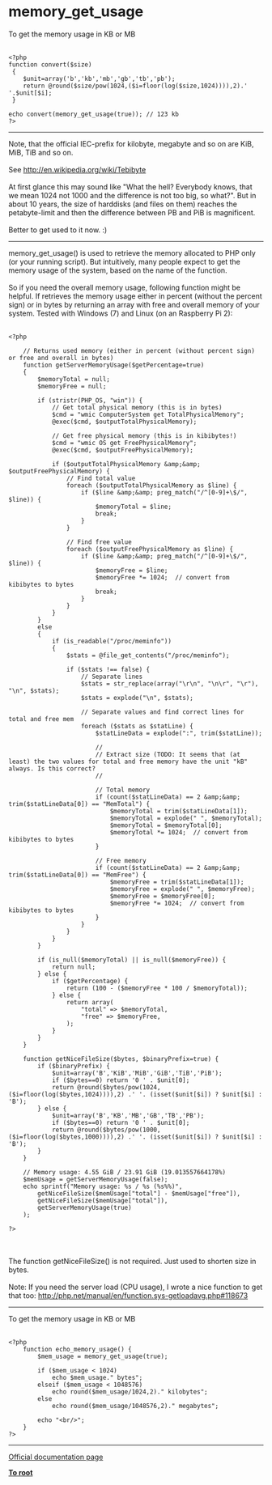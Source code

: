 # memory_get_usage



To get the memory usage in KB or MB<br><br>

```
<?php
function convert($size)
 {
    $unit=array('b','kb','mb','gb','tb','pb');
    return @round($size/pow(1024,($i=floor(log($size,1024)))),2).' '.$unit[$i];
 }

echo convert(memory_get_usage(true)); // 123 kb
?>
```
  

---

Note, that the official IEC-prefix for kilobyte, megabyte and so on are KiB, MiB, TiB and so on.<br><br>See http://en.wikipedia.org/wiki/Tebibyte<br><br>At first glance this may sound like "What the hell? Everybody knows, that we mean 1024 not 1000 and the difference is not too big, so what?". But in about 10 years, the size of harddisks (and files on them) reaches the petabyte-limit and then the difference between PB and PiB is magnificent.<br><br>Better to get used to it now. :)  

---

memory_get_usage() is used to retrieve the memory allocated to PHP only (or your running script). But intuitively, many people expect to get the memory usage of the system, based on the name of the function.<br><br>So if you need the overall memory usage, following function might be helpful. If retrieves the memory usage either in percent (without the percent sign) or in bytes by returning an array with free and overall memory of your system. Tested with Windows (7) and Linux (on an Raspberry Pi 2):<br><br>

```
<?php

    // Returns used memory (either in percent (without percent sign) or free and overall in bytes)
    function getServerMemoryUsage($getPercentage=true)
    {
        $memoryTotal = null;
        $memoryFree = null;

        if (stristr(PHP_OS, "win")) {
            // Get total physical memory (this is in bytes)
            $cmd = "wmic ComputerSystem get TotalPhysicalMemory";
            @exec($cmd, $outputTotalPhysicalMemory);

            // Get free physical memory (this is in kibibytes!)
            $cmd = "wmic OS get FreePhysicalMemory";
            @exec($cmd, $outputFreePhysicalMemory);

            if ($outputTotalPhysicalMemory &amp;&amp; $outputFreePhysicalMemory) {
                // Find total value
                foreach ($outputTotalPhysicalMemory as $line) {
                    if ($line &amp;&amp; preg_match("/^[0-9]+\$/", $line)) {
                        $memoryTotal = $line;
                        break;
                    }
                }

                // Find free value
                foreach ($outputFreePhysicalMemory as $line) {
                    if ($line &amp;&amp; preg_match("/^[0-9]+\$/", $line)) {
                        $memoryFree = $line;
                        $memoryFree *= 1024;  // convert from kibibytes to bytes
                        break;
                    }
                }
            }
        }
        else
        {
            if (is_readable("/proc/meminfo"))
            {
                $stats = @file_get_contents("/proc/meminfo");

                if ($stats !== false) {
                    // Separate lines
                    $stats = str_replace(array("\r\n", "\n\r", "\r"), "\n", $stats);
                    $stats = explode("\n", $stats);

                    // Separate values and find correct lines for total and free mem
                    foreach ($stats as $statLine) {
                        $statLineData = explode(":", trim($statLine));

                        //
                        // Extract size (TODO: It seems that (at least) the two values for total and free memory have the unit "kB" always. Is this correct?
                        //

                        // Total memory
                        if (count($statLineData) == 2 &amp;&amp; trim($statLineData[0]) == "MemTotal") {
                            $memoryTotal = trim($statLineData[1]);
                            $memoryTotal = explode(" ", $memoryTotal);
                            $memoryTotal = $memoryTotal[0];
                            $memoryTotal *= 1024;  // convert from kibibytes to bytes
                        }

                        // Free memory
                        if (count($statLineData) == 2 &amp;&amp; trim($statLineData[0]) == "MemFree") {
                            $memoryFree = trim($statLineData[1]);
                            $memoryFree = explode(" ", $memoryFree);
                            $memoryFree = $memoryFree[0];
                            $memoryFree *= 1024;  // convert from kibibytes to bytes
                        }
                    }
                }
            }
        }

        if (is_null($memoryTotal) || is_null($memoryFree)) {
            return null;
        } else {
            if ($getPercentage) {
                return (100 - ($memoryFree * 100 / $memoryTotal));
            } else {
                return array(
                    "total" => $memoryTotal,
                    "free" => $memoryFree,
                );
            }
        }
    }

    function getNiceFileSize($bytes, $binaryPrefix=true) {
        if ($binaryPrefix) {
            $unit=array('B','KiB','MiB','GiB','TiB','PiB');
            if ($bytes==0) return '0 ' . $unit[0];
            return @round($bytes/pow(1024,($i=floor(log($bytes,1024)))),2) .' '. (isset($unit[$i]) ? $unit[$i] : 'B');
        } else {
            $unit=array('B','KB','MB','GB','TB','PB');
            if ($bytes==0) return '0 ' . $unit[0];
            return @round($bytes/pow(1000,($i=floor(log($bytes,1000)))),2) .' '. (isset($unit[$i]) ? $unit[$i] : 'B');
        }
    }

    // Memory usage: 4.55 GiB / 23.91 GiB (19.013557664178%)
    $memUsage = getServerMemoryUsage(false);
    echo sprintf("Memory usage: %s / %s (%s%%)",
        getNiceFileSize($memUsage["total"] - $memUsage["free"]),
        getNiceFileSize($memUsage["total"]),
        getServerMemoryUsage(true)
    );

?>
```
<br><br>The function getNiceFileSize() is not required. Just used to shorten size in bytes.<br><br>Note: If you need the server load (CPU usage), I wrote a nice function to get that too: http://php.net/manual/en/function.sys-getloadavg.php#118673  

---

To get the memory usage in KB or MB<br><br>

```
<?php
    function echo_memory_usage() {
        $mem_usage = memory_get_usage(true);
        
        if ($mem_usage < 1024)
            echo $mem_usage." bytes";
        elseif ($mem_usage < 1048576)
            echo round($mem_usage/1024,2)." kilobytes";
        else
            echo round($mem_usage/1048576,2)." megabytes";
            
        echo "<br/>";
    }
?>
```
  

---

[Official documentation page](https://www.php.net/manual/en/function.memory-get-usage.php)

**[To root](/README.md)**
